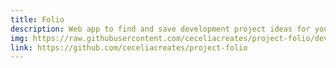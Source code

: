 ```yaml
---
title: Folio
description: Web app to find and save development project ideas for your portfolio. Built with Vue, Vuetify, Vuex, Google Firebase.
img: https://raw.githubusercontent.com/ceceliacreates/project-folio/develop/screenshot.png
link: https://github.com/ceceliacreates/project-folio
---
```

